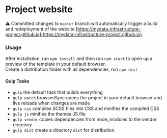 # Project website

:warning: Committed changes to `master` branch will automatically trigger a build and redeployment of the website [https://mydata-infrastructure-project.github.io](https://mydata-infrastructure-project.github.io).

### Usage

After installation, run `npm install` and then run `npm start` to open up a preview of the template in your default browser.  
Create a distribution folder with all dependencies, run `npm dist`

#### Gulp Tasks

- `gulp` the default task that builds everything
- `gulp watch` browserSync opens the project in your default browser and live reloads when changes are made
- `gulp css` compiles SCSS files into CSS and minifies the compiled CSS
- `gulp js` minifies the themes JS file
- `gulp vendor` copies dependencies from node_modules to the vendor directory
- `gulp dist` create a directory `dist` for distribution.
